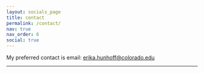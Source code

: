 ```yaml
---
layout: socials_page
title: contact
permalink: /contact/
nav: true
nav_order: 6
social: true
---
```


My preferred contact is email:
<a href='mailto:erika.hunhoff@colorado.edu'>erika.hunhoff@colorado.edu</a><br />

---
